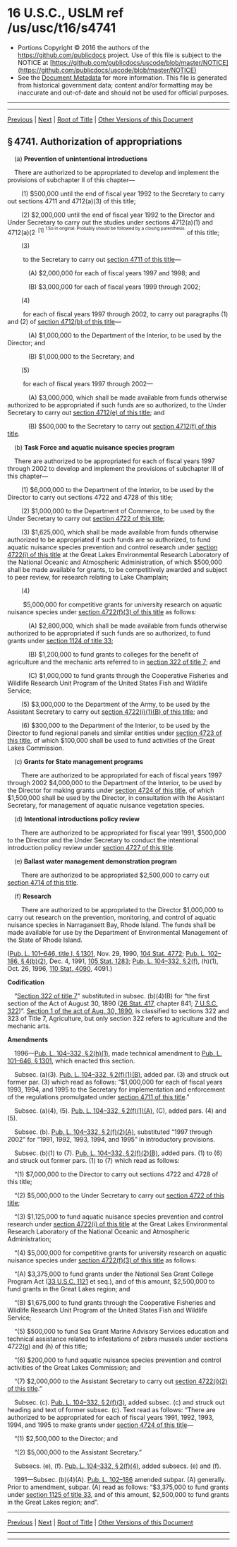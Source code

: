 ---
---

# 16 U.S.C., USLM ref /us/usc/t16/s4741

* Portions Copyright © 2016 the authors of the https://github.com/publicdocs project.
  Use of this file is subject to the NOTICE at [https://github.com/publicdocs/uscode/blob/master/NOTICE](https://github.com/publicdocs/uscode/blob/master/NOTICE)
* See the [Document Metadata](././../../../../..//README.md) for more information.
  This file is generated from historical government data; content and/or formatting may be inaccurate and out-of-date and should not be used for official purposes.

----------
----------

[Previous](./../../../../..//us/usc/t16/ch67/schIV/m__us_usc_t16_ch67_schIV.md) | [Next](./../../../../..//us/usc/t16/ch67/schV/m__us_usc_t16_ch67_schV.md) | [Root of Title](./../../../../../) | [Other Versions of this Document](https://publicdocs.github.io/go/links?ns=uslm&ref=%2Fus%2Fusc%2Ft16%2Fs4741)

## § 4741. Authorization of appropriations

    (a) __Prevention of unintentional introductions__ 

    There are authorized to be appropriated to develop and implement the provisions of subchapter II of this chapter—

        (1) $500,000 until the end of fiscal year 1992 to the Secretary to carry out sections 4711 and 4712(a)(3) of this title;

        (2) $2,000,000 until the end of fiscal year 1992 to the Director and Under Secretary to carry out the studies under sections 4712(a)(1) and 4712(a)(2  <sup>\[1\]</sup>  <sup><sup> 1 So in original. Probably should be followed by a closing parenthesis. </sup></sup>  of this title;

        (3)

         to the Secretary to carry out [section 4711 of this title][/us/usc/t16/s4711]—

            (A) $2,000,000 for each of fiscal years 1997 and 1998; and

            (B) $3,000,000 for each of fiscal years 1999 through 2002;

        (4)

         for each of fiscal years 1997 through 2002, to carry out paragraphs (1) and (2) of [section 4712(b) of this title][/us/usc/t16/s4712/b]—

            (A) $1,000,000 to the Department of the Interior, to be used by the Director; and

            (B) $1,000,000 to the Secretary; and

        (5)

         for each of fiscal years 1997 through 2002—

            (A) $3,000,000, which shall be made available from funds otherwise authorized to be appropriated if such funds are so authorized, to the Under Secretary to carry out [section 4712(e) of this title][/us/usc/t16/s4712/e]; and

            (B) $500,000 to the Secretary to carry out [section 4712(f) of this title][/us/usc/t16/s4712/f].

    (b) __Task Force and aquatic nuisance species program__ 

    There are authorized to be appropriated for each of fiscal years 1997 through 2002 to develop and implement the provisions of subchapter III of this chapter—

        (1) $6,000,000 to the Department of the Interior, to be used by the Director to carry out sections 4722 and 4728 of this title;

        (2) $1,000,000 to the Department of Commerce, to be used by the Under Secretary to carry out [section 4722 of this title][/us/usc/t16/s4722];

        (3) $1,625,000, which shall be made available from funds otherwise authorized to be appropriated if such funds are so authorized, to fund aquatic nuisance species prevention and control research under [section 4722(i) of this title][/us/usc/t16/s4722/i] at the Great Lakes Environmental Research Laboratory of the National Oceanic and Atmospheric Administration, of which $500,000 shall be made available for grants, to be competitively awarded and subject to peer review, for research relating to Lake Champlain;

        (4)

         $5,000,000 for competitive grants for university research on aquatic nuisance species under [section 4722(f)(3) of this title][/us/usc/t16/s4722/f/3] as follows:

            (A) $2,800,000, which shall be made available from funds otherwise authorized to be appropriated if such funds are so authorized, to fund grants under [section 1124 of title 33][/us/usc/t33/s1124];

            (B) $1,200,000 to fund grants to colleges for the benefit of agriculture and the mechanic arts referred to in [section 322 of title 7][/us/usc/t7/s322]; and

            (C) $1,000,000 to fund grants through the Cooperative Fisheries and Wildlife Research Unit Program of the United States Fish and Wildlife Service;

        (5) $3,000,000 to the Department of the Army, to be used by the Assistant Secretary to carry out [section 4722(i)(1)(B) of this title][/us/usc/t16/s4722/i/1/B]; and

        (6) $300,000 to the Department of the Interior, to be used by the Director to fund regional panels and similar entities under [section 4723 of this title][/us/usc/t16/s4723], of which $100,000 shall be used to fund activities of the Great Lakes Commission.

    (c) __Grants for State management programs__ 

        There are authorized to be appropriated for each of fiscal years 1997 through 2002 $4,000,000 to the Department of the Interior, to be used by the Director for making grants under [section 4724 of this title][/us/usc/t16/s4724], of which $1,500,000 shall be used by the Director, in consultation with the Assistant Secretary, for management of aquatic nuisance vegetation species.

    (d) __Intentional introductions policy review__ 

        There are authorized to be appropriated for fiscal year 1991, $500,000 to the Director and the Under Secretary to conduct the intentional introduction policy review under [section 4727 of this title][/us/usc/t16/s4727].

    (e) __Ballast water management demonstration program__ 

        There are authorized to be appropriated $2,500,000 to carry out [section 4714 of this title][/us/usc/t16/s4714].

    (f) __Research__ 

        There are authorized to be appropriated to the Director $1,000,000 to carry out research on the prevention, monitoring, and control of aquatic nuisance species in Narragansett Bay, Rhode Island. The funds shall be made available for use by the Department of Environmental Management of the State of Rhode Island.

([Pub. L. 101–646, title I, § 1301][/us/pl/101/646/s1301], Nov. 29, 1990, [104 Stat. 4772][/us/stat/104/4772]; [Pub. L. 102–186, § 4(b)(2)][/us/pl/102/186/s4/b/2], Dec. 4, 1991, [105 Stat. 1283][/us/stat/105/1283]; [Pub. L. 104–332, § 2(f)][/us/pl/104/332/s2/f], (h)(1), Oct. 26, 1996, [110 Stat. 4090][/us/stat/110/4090], 4091.)

 __Codification__ 

    “[Section 322 of title 7][/us/usc/t7/s322]” substituted in subsec. (b)(4)(B) for “the first section of the Act of August 30, 1890 ([26 Stat. 417][/us/stat/26/417], chapter 841; [7 U.S.C. 322][/us/usc/t7/s322])”. [Section 1 of the act of Aug. 30, 1890][/us/act/1890-08-30/s1], is classified to sections 322 and 323 of Title 7, Agriculture, but only section 322 refers to agriculture and the mechanic arts.

 __Amendments__ 

    1996—[Pub. L. 104–332, § 2(h)(1)][/us/pl/104/332/s2/h/1], made technical amendment to [Pub. L. 101–646, § 1301][/us/pl/101/646/s1301], which enacted this section.

    Subsec. (a)(3). [Pub. L. 104–332, § 2(f)(1)(B)][/us/pl/104/332/s2/f/1/B], added par. (3) and struck out former par. (3) which read as follows: “$1,000,000 for each of fiscal years 1993, 1994, and 1995 to the Secretary for implementation and enforcement of the regulations promulgated under [section 4711 of this title][/us/usc/t16/s4711].”

    Subsec. (a)(4), (5). [Pub. L. 104–332, § 2(f)(1)(A)][/us/pl/104/332/s2/f/1/A], (C), added pars. (4) and (5).

    Subsec. (b). [Pub. L. 104–332, § 2(f)(2)(A)][/us/pl/104/332/s2/f/2/A], substituted “1997 through 2002” for “1991, 1992, 1993, 1994, and 1995” in introductory provisions.

    Subsec. (b)(1) to (7). [Pub. L. 104–332, § 2(f)(2)(B)][/us/pl/104/332/s2/f/2/B], added pars. (1) to (6) and struck out former pars. (1) to (7) which read as follows:

    “(1) $7,000,000 to the Director to carry out sections 4722 and 4728 of this title;

    “(2) $5,000,000 to the Under Secretary to carry out [section 4722 of this title][/us/usc/t16/s4722];

    “(3) $1,125,000 to fund aquatic nuisance species prevention and control research under [section 4722(i) of this title][/us/usc/t16/s4722/i] at the Great Lakes Environmental Research Laboratory of the National Oceanic and Atmospheric Administration;

    “(4) $5,000,000 for competitive grants for university research on aquatic nuisance species under [section 4722(f)(3) of this title][/us/usc/t16/s4722/f/3] as follows:

    “(A) $3,375,000 to fund grants under the National Sea Grant College Program Act ([33 U.S.C. 1121][/us/usc/t33/s1121] et seq.), and of this amount, $2,500,000 to fund grants in the Great Lakes region; and

    “(B) $1,675,000 to fund grants through the Cooperative Fisheries and Wildlife Research Unit Program of the United States Fish and Wildlife Service;

    “(5) $500,000 to fund Sea Grant Marine Advisory Services education and technical assistance related to infestations of zebra mussels under sections 4722(g) and (h) of this title;

    “(6) $200,000 to fund aquatic nuisance species prevention and control activities of the Great Lakes Commission; and

    “(7) $2,000,000 to the Assistant Secretary to carry out [section 4722(i)(2) of this title][/us/usc/t16/s4722/i/2].”

    Subsec. (c). [Pub. L. 104–332, § 2(f)(3)][/us/pl/104/332/s2/f/3], added subsec. (c) and struck out heading and text of former subsec. (c). Text read as follows: “There are authorized to be appropriated for each of fiscal years 1991, 1992, 1993, 1994, and 1995 to make grants under [section 4724 of this title][/us/usc/t16/s4724]—

    “(1) $2,500,000 to the Director; and

    “(2) $5,000,000 to the Assistant Secretary.”

    Subsecs. (e), (f). [Pub. L. 104–332, § 2(f)(4)][/us/pl/104/332/s2/f/4], added subsecs. (e) and (f).

    1991—Subsec. (b)(4)(A). [Pub. L. 102–186][/us/pl/102/186] amended subpar. (A) generally. Prior to amendment, subpar. (A) read as follows: “$3,375,000 to fund grants under [section 1125 of title 33][/us/usc/t33/s1125], and of this amount, $2,500,000 to fund grants in the Great Lakes region; and”.

----------

[Previous](./../../../../..//us/usc/t16/ch67/schIV/m__us_usc_t16_ch67_schIV.md) | [Next](./../../../../..//us/usc/t16/ch67/schV/m__us_usc_t16_ch67_schV.md) | [Root of Title](./../../../../../) | [Other Versions of this Document](https://publicdocs.github.io/go/links?ns=uslm&ref=%2Fus%2Fusc%2Ft16%2Fs4741)

----------
----------

[/us/usc/t16/s4711]: https://publicdocs.github.io/go/links?ns=uslm&ref=%2Fus%2Fusc%2Ft16%2Fs4711
[/us/usc/t16/s4712/b]: https://publicdocs.github.io/go/links?ns=uslm&ref=%2Fus%2Fusc%2Ft16%2Fs4712%2Fb
[/us/usc/t16/s4712/e]: https://publicdocs.github.io/go/links?ns=uslm&ref=%2Fus%2Fusc%2Ft16%2Fs4712%2Fe
[/us/usc/t16/s4712/f]: https://publicdocs.github.io/go/links?ns=uslm&ref=%2Fus%2Fusc%2Ft16%2Fs4712%2Ff
[/us/usc/t16/s4722]: https://publicdocs.github.io/go/links?ns=uslm&ref=%2Fus%2Fusc%2Ft16%2Fs4722
[/us/usc/t16/s4722/i]: https://publicdocs.github.io/go/links?ns=uslm&ref=%2Fus%2Fusc%2Ft16%2Fs4722%2Fi
[/us/usc/t16/s4722/f/3]: https://publicdocs.github.io/go/links?ns=uslm&ref=%2Fus%2Fusc%2Ft16%2Fs4722%2Ff%2F3
[/us/usc/t33/s1124]: https://publicdocs.github.io/go/links?ns=uslm&ref=%2Fus%2Fusc%2Ft33%2Fs1124
[/us/usc/t7/s322]: https://publicdocs.github.io/go/links?ns=uslm&ref=%2Fus%2Fusc%2Ft7%2Fs322
[/us/usc/t16/s4722/i/1/B]: https://publicdocs.github.io/go/links?ns=uslm&ref=%2Fus%2Fusc%2Ft16%2Fs4722%2Fi%2F1%2FB
[/us/usc/t16/s4723]: https://publicdocs.github.io/go/links?ns=uslm&ref=%2Fus%2Fusc%2Ft16%2Fs4723
[/us/usc/t16/s4724]: https://publicdocs.github.io/go/links?ns=uslm&ref=%2Fus%2Fusc%2Ft16%2Fs4724
[/us/usc/t16/s4727]: https://publicdocs.github.io/go/links?ns=uslm&ref=%2Fus%2Fusc%2Ft16%2Fs4727
[/us/usc/t16/s4714]: https://publicdocs.github.io/go/links?ns=uslm&ref=%2Fus%2Fusc%2Ft16%2Fs4714
[/us/pl/101/646/s1301]: https://publicdocs.github.io/go/links?ns=uslm&ref=%2Fus%2Fpl%2F101%2F646%2Fs1301
[/us/stat/104/4772]: https://publicdocs.github.io/go/links?ns=uslm&ref=%2Fus%2Fstat%2F104%2F4772
[/us/pl/102/186/s4/b/2]: https://publicdocs.github.io/go/links?ns=uslm&ref=%2Fus%2Fpl%2F102%2F186%2Fs4%2Fb%2F2
[/us/stat/105/1283]: https://publicdocs.github.io/go/links?ns=uslm&ref=%2Fus%2Fstat%2F105%2F1283
[/us/pl/104/332/s2/f]: https://publicdocs.github.io/go/links?ns=uslm&ref=%2Fus%2Fpl%2F104%2F332%2Fs2%2Ff
[/us/stat/110/4090]: https://publicdocs.github.io/go/links?ns=uslm&ref=%2Fus%2Fstat%2F110%2F4090
[/us/usc/t7/s322]: https://publicdocs.github.io/go/links?ns=uslm&ref=%2Fus%2Fusc%2Ft7%2Fs322
[/us/stat/26/417]: https://publicdocs.github.io/go/links?ns=uslm&ref=%2Fus%2Fstat%2F26%2F417
[/us/usc/t7/s322]: https://publicdocs.github.io/go/links?ns=uslm&ref=%2Fus%2Fusc%2Ft7%2Fs322
[/us/act/1890-08-30/s1]: https://publicdocs.github.io/go/links?ns=uslm&ref=%2Fus%2Fact%2F1890-08-30%2Fs1
[/us/pl/104/332/s2/h/1]: https://publicdocs.github.io/go/links?ns=uslm&ref=%2Fus%2Fpl%2F104%2F332%2Fs2%2Fh%2F1
[/us/pl/101/646/s1301]: https://publicdocs.github.io/go/links?ns=uslm&ref=%2Fus%2Fpl%2F101%2F646%2Fs1301
[/us/pl/104/332/s2/f/1/B]: https://publicdocs.github.io/go/links?ns=uslm&ref=%2Fus%2Fpl%2F104%2F332%2Fs2%2Ff%2F1%2FB
[/us/usc/t16/s4711]: https://publicdocs.github.io/go/links?ns=uslm&ref=%2Fus%2Fusc%2Ft16%2Fs4711
[/us/pl/104/332/s2/f/1/A]: https://publicdocs.github.io/go/links?ns=uslm&ref=%2Fus%2Fpl%2F104%2F332%2Fs2%2Ff%2F1%2FA
[/us/pl/104/332/s2/f/2/A]: https://publicdocs.github.io/go/links?ns=uslm&ref=%2Fus%2Fpl%2F104%2F332%2Fs2%2Ff%2F2%2FA
[/us/pl/104/332/s2/f/2/B]: https://publicdocs.github.io/go/links?ns=uslm&ref=%2Fus%2Fpl%2F104%2F332%2Fs2%2Ff%2F2%2FB
[/us/usc/t16/s4722]: https://publicdocs.github.io/go/links?ns=uslm&ref=%2Fus%2Fusc%2Ft16%2Fs4722
[/us/usc/t16/s4722/i]: https://publicdocs.github.io/go/links?ns=uslm&ref=%2Fus%2Fusc%2Ft16%2Fs4722%2Fi
[/us/usc/t16/s4722/f/3]: https://publicdocs.github.io/go/links?ns=uslm&ref=%2Fus%2Fusc%2Ft16%2Fs4722%2Ff%2F3
[/us/usc/t33/s1121]: https://publicdocs.github.io/go/links?ns=uslm&ref=%2Fus%2Fusc%2Ft33%2Fs1121
[/us/usc/t16/s4722/i/2]: https://publicdocs.github.io/go/links?ns=uslm&ref=%2Fus%2Fusc%2Ft16%2Fs4722%2Fi%2F2
[/us/pl/104/332/s2/f/3]: https://publicdocs.github.io/go/links?ns=uslm&ref=%2Fus%2Fpl%2F104%2F332%2Fs2%2Ff%2F3
[/us/usc/t16/s4724]: https://publicdocs.github.io/go/links?ns=uslm&ref=%2Fus%2Fusc%2Ft16%2Fs4724
[/us/pl/104/332/s2/f/4]: https://publicdocs.github.io/go/links?ns=uslm&ref=%2Fus%2Fpl%2F104%2F332%2Fs2%2Ff%2F4
[/us/pl/102/186]: https://publicdocs.github.io/go/links?ns=uslm&ref=%2Fus%2Fpl%2F102%2F186
[/us/usc/t33/s1125]: https://publicdocs.github.io/go/links?ns=uslm&ref=%2Fus%2Fusc%2Ft33%2Fs1125


